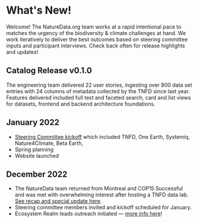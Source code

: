 # What's New!

Welcome! The NatureData.org team works at a rapid intentional pace to matches the urgency of the biodiversity & climate challenges at hand. We work iteratively to deliver the best outcomes based on steering committee inputs and participant interviews. Check back often for release highlights and updates!

## Catalog Release v0.1.0

The engineering team delivered 22 user stories, ingesting over 800 data set entries with 24 columns of metadata collected by the TNFD since last year. Features delivered included full text and faceted search, card and list views for datasets, frontend and backend architecture foundations.&#x20;

## January 2022

* [Steering Committee kickoff](https://lu.ma/g4n-kickoff) which included TNFD, One Earth, Systemiq, Nature4Climate, Beta Earth,&#x20;
* Spring planning
* Website launched

## December 2022

* The NatureData team returned from Montreal and COP15 Successful and was met with overwhelming interest after hosting a TNFD data lab. [See recap and special update here](https://us9.campaign-archive.com/?u=ec1241c4f60f6425571055e55\&id=2f15e68fc4).
* Steering committee members invited and kickoff scheduled for January.
* Ecosystem Realm leads outreach initiated — [more info here](https://tiny.cc/g4n-realmleads)!&#x20;
